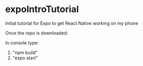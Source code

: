 # expoIntroTutorial
Initial tutorial for Expo to get React Native working on my phone

Once the repo is downloaded: 

In console type:
1. "npm build"
2. "expo start"
